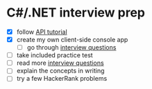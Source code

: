 # C#/.NET interview prep

- [x] follow [API tutorial](https://docs.microsoft.com/en-us/aspnet/web-api/overview/advanced/calling-a-web-api-from-a-net-client)
- [x] create my own client-side console app
    - [ ] go through [interview questions](https://www.interviewbit.com/c-sharp-interview-questions)
- [ ] take included practice test
- [ ] read more [interview questions](https://www.c-sharpcorner.com/UploadFile/puranindia/C-Sharp-interview-questions)
- [ ] explain the concepts in writing
- [ ] try a few HackerRank problems
